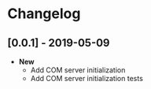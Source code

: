 # Changelog

## [0.0.1] - 2019-05-09
- **New**
    - Add COM server initialization
    - Add COM server initialization tests
